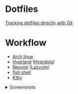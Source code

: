 # Dotfiles
[Tracking dotfiles directly with Git](https://wiki.archlinux.org/title/Dotfiles#Tracking_dotfiles_directly_with_Git)

# Workflow
- [Arch linux](https://wiki.archlinux.org/)
- [Hyprland](https://hyprland.org/) ([Hyprdots](https://github.com/prasanthrangan/hyprdots))
- [Neovim](https://neovim.io/) ([Lazyvim](https://www.lazyvim.org/))
- [fish shell](https://fishshell.com/)
- [Kitty](https://sw.kovidgoyal.net/kitty/)


<details>
  <summary>Screenshots</summary>

  ![1](Pictures/Screenshots/Desktop/1.png)

  ![2](Pictures/Screenshots/Desktop/2.png)

</details>
